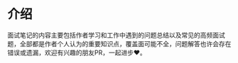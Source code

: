 # 介绍

面试笔记的内容主要包括作者学习和工作中遇到的问题总结以及常见的高频面试题，全部都是作者个人认为的重要知识点，覆盖面可能不全，问题解答也许会存在错误或遗漏，欢迎有兴趣的朋友PR，一起进步❤️。